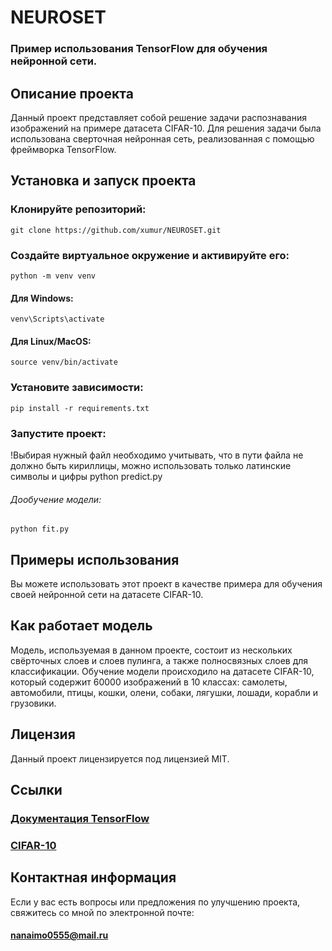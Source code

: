 # NEUROSET
### Пример использования TensorFlow для обучения нейронной сети.

## Описание проекта
Данный проект представляет собой решение задачи распознавания изображений на примере датасета CIFAR-10. Для решения задачи была использована сверточная нейронная сеть, реализованная с помощью фреймворка TensorFlow.
## Установка и запуск проекта

### Клонируйте репозиторий:
    git clone https://github.com/xumur/NEUROSET.git

### Создайте виртуальное окружение и активируйте его:
    python -m venv venv
#### Для Windows: 
    venv\Scripts\activate
#### Для Linux/MacOS:
    source venv/bin/activate

### Установите зависимости:
    pip install -r requirements.txt

### Запустите проект:
!Выбирая нужный файл необходимо учитывать, что в пути файла не должно быть кириллицы, можно использовать только латинские символы и цифры
    python predict.py

###### Дообучение модели:
    python fit.py

## Примеры использования
Вы можете использовать этот проект в качестве примера для обучения своей нейронной сети на датасете CIFAR-10.

## Как работает модель
Модель, используемая в данном проекте, состоит из нескольких свёрточных слоев и слоев пулинга, а также полносвязных слоев для классификации. Обучение модели происходило на датасете CIFAR-10, который содержит 60000 изображений в 10 классах: самолеты, автомобили, птицы, кошки, олени, собаки, лягушки, лошади, корабли и грузовики.

## Лицензия
Данный проект лицензируется под лицензией MIT.

## Ссылки
### [Документация TensorFlow](https://www.tensorflow.org/)
### [CIFAR-10](https://www.cs.toronto.edu/~kriz/cifar.html)
## Контактная информация
Если у вас есть вопросы или предложения по улучшению проекта, свяжитесь со мной по электронной почте:
#### [nanaimo0555@mail.ru]()